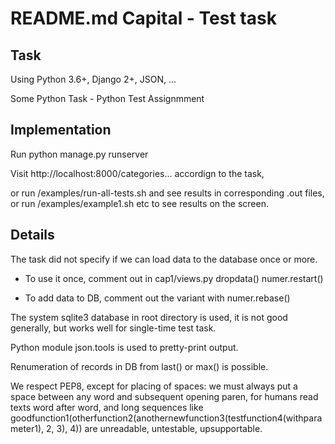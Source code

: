 README.md Capital - Test task
=============================

Task
---------------------------

Using Python 3.6+, Django 2+, JSON, ...

Some Python Task - Python Test Assignmment

Implementation
---------------------------

Run 
python manage.py runserver

Visit 
http://localhost:8000/categories...
accordign to the task,

or run 
    /examples/run-all-tests.sh
and see results in corresponding .out files,
or run
    /examples/example1.sh
etc
to see results on the screen.

Details
-------------------------

The task did not specify if we can load data to the database once or more.

- To use it once, comment out in cap1/views.py
dropdata()
numer.restart()

- To add data to DB, comment out the variant with
numer.rebase()

The system sqlite3 database in root directory is used,
it is not good generally, but works well for single-time test task.

Python module json.tools is used to pretty-print output.

Renumeration of records in DB from last() or max() is possible.

We respect PEP8, except for placing of spaces:
we must always put a space between any word and subsequent opening
paren,
for humans read texts word after word, and long sequences like
goodfunction1(otherfunction2(anothernewfunction3(testfunction4(withparameter1), 2, 3), 4))
are unreadable, untestable, upsupportable.

